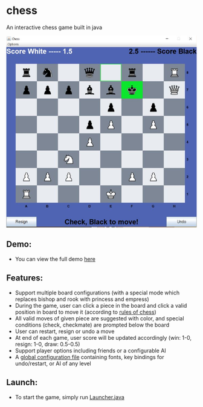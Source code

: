 # chess
An interactive chess game built in java

![alt text](https://github.com/NeoWu1216/chess/blob/master/example_board.JPG)

## Demo:
- You can view the full demo [here](https://github.com/NeoWu1216/chess/blob/master/src/tests/resources/Manual%20Test%20Plan.pdf) 

## Features:
- Support multiple board configurations (with a special mode which replaces bishop and rook with princess and empress)
- During the game, user can click a piece in the board and click a valid position in board to move it (according to [rules of chess](https://en.wikipedia.org/wiki/Rules_of_chess))
- All valid moves of given piece are suggested with color, and special conditions (check, checkmate) are prompted below the board
- User can restart, resign or undo a move
- At end of each game, user score will be updated accordingly (win: 1-0, resign: 1-0, draw: 0.5-0.5)
- Support player options including friends or a configurable AI
- A [global configuration file](https://github.com/NeoWu1216/chess/blob/master/src/main/java/com/chess/gui/Preferences.java) containing fonts, key bindings for undo/restart, or AI of any level

## Launch:
- To start the game, simply run [Launcher.java](https://github.com/NeoWu1216/chess/blob/master/src/main/java/com/chess/Launcher.java)
